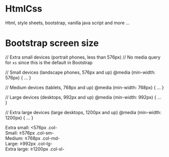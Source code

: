 # HtmlCss
Html, style sheets, bootstrap, vanilla java script and more ...

# Bootstrap screen size

// Extra small devices (portrait phones, less than 576px)
// No media query for `xs` since this is the default in Bootstrap

// Small devices (landscape phones, 576px and up)
@media (min-width: 576px) { ... }

// Medium devices (tablets, 768px and up)
@media (min-width: 768px) { ... }

// Large devices (desktops, 992px and up)
@media (min-width: 992px) { ... }

// Extra large devices (large desktops, 1200px and up)
@media (min-width: 1200px) { ... }


Extra small: <576px .col-  
Small: ≥576px .col-sm-  
Medium: ≥768px .col-md-  
Large: ≥992px .col-lg-  
Extra large: ≥1200px .col-xl-  
